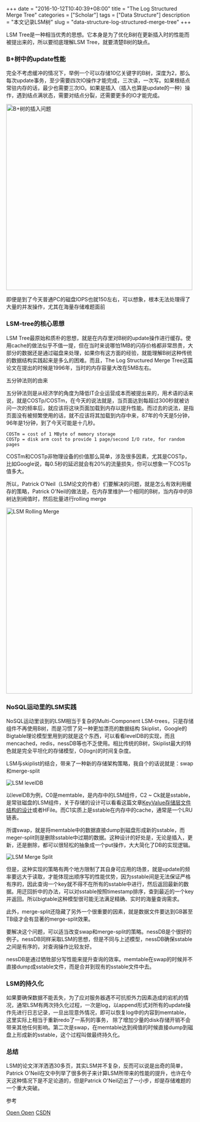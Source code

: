 +++
date = "2016-10-12T10:40:39+08:00"
title = "The Log Structured Merge Tree"
categories = ["Scholar"]
tags = ["Data Structure"]
description = "本文记录LSM树"
slug = "data-structure-log-structured-merge-tree"
+++

LSM Tree是一种相当优秀的思想。它本身是为了优化B树在更新插入时的性能而被提出来的，所以要彻底理解LSM Tree，就要清楚B树的缺点。

### B+树中的update性能

完全不考虑缓冲的情况下，举例一个可以存储10亿关键字的B树，深度为2，那么每次update事务，至少需要四次IO操作才能完成，三次读，一次写。如果根结点常驻内存的话，最少也需要三次IO。如果是插入（插入也算是update的一种）操作，遇到结点满状态，需要对结点分裂，还需要更多的IO才能完成。

<img src="/images/lsm-b-plus-tree.jpg" alt="B+树的插入问题" style="width: 500px;"/>

即便是到了今天普通PC的磁盘IOPS也就150左右，可以想象，根本无法处理得了大量的并发操作，尤其在海量存储难题面前

### LSM-tree的核心思想

LSM Tree最原始和质朴的思想，就是在内存里对B树的update操作进行缓存。使用cache的做法似乎不值一提，但在当时来说哪怕1MB的闪存价格都非常昂贵，大部分的数据还是通过磁盘来处理，如果你有这方面的经验，就能理解B树这种传统的数据结构实践起来是多么的困难。而且，The Log Structured Merge Tree这篇论文在提出的时候是1996年，当时的内存容量大改在5MB左右。

五分钟法则的由来

五分钟法则是从经济学的角度为降低IT企业运营成本而被提出来的，用术语的话来说，就是COSTp/COSTm，在今天的说法就是，当页面达到每超过300秒就被访问一次的频率后，就应该将这块页面加载到内存以提升性能。而过去的说法，是指页面没有被频繁使用的话，就不应该将其加载到内存中来，87年的今天是5分钟，96年是1分钟，到了今天可能是十几秒。

```console
COSTm = cost of 1 MByte of memory storage
COSTp = disk arm cost to provide 1 page/second I/O rate, for random pages
```

COSTm和COSTp非物理设备的价值那么简单，涉及很多因素，尤其是COSTp，比如Google说，每0.5秒的延迟就会有20%的流量损失，你可以想象一下COSTp值多大。

所以，Patrick O'Neil（LSM论文的作者）们要解决的问题，就是怎么有效利用缓存的策略，Patrick O'Neil的做法是，在内存里维护一个相同的B树，当内存中的B树达到阀值时，然后批量进行rolling merge

<img src="/images/lsm-merge.jpg" alt="LSM Rolling Merge" style="width: 500px;"/>

### NoSQL运动里的LSM实践

NoSQL运动里谈到的LSM相当于复杂的Multi-Component LSM-trees，只是存储组件不再使用B树，而是习惯了另一种更加漂亮的数据结构 Skiplist，Google的Bigtable理论模型里用到的就是这个东西，可以看看levelDB的实现，而且mencached，redis，nessDB等也不乏使用。相比传统的B树，Skiplist最大的特色就是完全平坦化的存储模型，O(logn)的时间复杂度。

LSM与skiplist的结合，带来了一种新的存储架构策略，我自个的话说就是：swap和merge-split

![LSM levelDB](/images/lsm-levelDB.jpg "LSM levelDB")

以levelDB为例，C0是memtable，是内存中的LSM组件，C2 ~ Ck就是sstable，是常驻磁盘的LSM组件，关于存储的设计可以看看这篇文章[KeyValue存储层文件结构的设计]()或者HFile。而C1实质上是sstable在内存中的cache，通常是一个LRU链表。

所谓swap，就是将memtable中的数据直接dump到磁盘形成新的sstable，而meger-split则是删除sstable中过期的数据。这种设计的好处是，无论是插入，更新，还是删除，都可以很轻松的抽象成一个put操作，大大简化了DB的实现逻辑。

![LSM Merge Split](/images/lsm-merge-split.jpg "LSM Merge Split")

但是，这种实现的策略有两个地方限制了其自身可应用的场景，就是update的频率要远大于读取，才能体现出顺序写的性能优势，因为sstable间是无法保证严格有序的，因此查询一个key就不得不在所有的sstable中进行，然后返回最新的数据。用迂回折中的办法，可以对sstable按照timestamp排序，查到最近的一个key并返回。所以bigtable这种模型很可能无法满足精确、实时的海量查询需求。

此外，merge-split还隐藏了另外一个很重要的因素，就是数据文件要达到GB甚至TB级才会有显著的merge-split效果。

要解决这个问题，可以适当改变swap和merge-split的策略。nessDB是个很好的例子。nessDB同样采取LSM的思想，但是不同与上述模型，nessDB确保sstable之间是有序的，对查询操作比较友好。

nessDB是通过牺牲部分写性能来提升查询的效率。memtable在swap的时候并不直接dump成sstable文件，而是合并到现有的sstable文件中去。

### LSM的持久化

如果要确保数据不能丢失，为了应对服务器遇不可抗拒外力因素造成的宕机的情况，通常LSM有两次持久化过程，一次是log，以append形式对所有的update操作先进行日志记录，一旦出现意外情况，即可以恢复log中的内容到memtable，这里实际上相当于重新redo了一系列的事务， 除了增加少量的disk存储开销不会带来其他任何影响。第二次是swap，在memtable达到阀值的时候直接dump到磁盘上形成新的sstable，这个过程叫做最终持久化。

### 总结

LSM的论文洋洋洒洒30多页，其实LSM并不复杂，反而可以说是出奇的简单，Patrick O'Neil在文中列举了很多例子来计算LSM所带来的性能的提升，也许在今天这种情况下是不足论道的，但是Patrick O'Neil迈出了一小步，却是存储难题的一个重大突破。

参考

[Open Open](http://www.open-open.com/lib/view/open1424916275249.html)
[CSDN](http://blog.csdn.net/qq910894904/article/details/38014127)